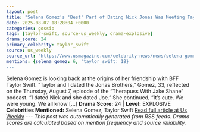 ```yaml
---
layout: post
title: "Selena Gomez's 'Best' Part of Dating Nick Jonas Was Meeting Taylor Swift"
date: 2025-08-07 18:28:04 +0000
categories: gossip
tags: [taylor-swift, source-us_weekly, drama-explosive]
drama_score: 24
primary_celebrity: taylor_swift
source: us_weekly
source_url: "https://www.usmagazine.com/celebrity-news/news/selena-gomez-calls-taylor-swift-the-best-thing-from-dating-nick-jonas/"
mentions: {selena_gomez: 6, 'taylor_swift: 18}
---
```


Selena Gomez is looking back at the origins of her friendship with BFF Taylor Swift. “Taylor and I dated the Jonas Brothers,” Gomez, 33, reflected on the Thursday, August 7, episode of the “Therapuss With Jake Shane” podcast. “I dated Nick and she dated Joe.” She continued, “It’s cute. We were young. We all know […] **Drama Score:** 24 | **Level:** EXPLOSIVE **Celebrities Mentioned:** Selena Gomez, Taylor Swift [Read full article at Us Weekly](https://www.usmagazine.com/celebrity-news/news/selena-gomez-calls-taylor-swift-the-best-thing-from-dating-nick-jonas/) --- *This post was automatically generated from RSS feeds. Drama scores are calculated based on mention frequency and source reliability.*